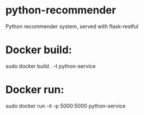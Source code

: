 # python-recommender
Python recommender system, served with flask-restful 

# Docker build: 
  sudo docker build . -t python-service

# Docker run: 
  sudo docker run -it -p 5000:5000 python-service
